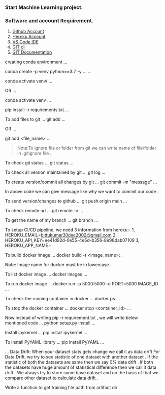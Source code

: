 ### Start Machine Learning project.

### Software and account Requirement.

1. [Github Account](https://github.com/)
2. [Heroku Account](https://dashboard.heroku.com/apps)
3. [VS Code IDE](https://code.visualstudio.com/download)
4. [GIT cli](https://git-scm.com/downloads)
5. [GIT Documentation](https://git-scm.com/docs/git)

creating conda environment 
...

conda create -p venv python==3.7 -y
...
...

conda activate venv/
...

OR
...

conda activate venv
...

pip install -r requirements.txt
...

To add files to git
...
git add
...

OR
...

git add <file_name>
...

> Note:To ignore file or folder from git we can write name of file/folder in .gitignore file .

To check git status
...
git status
...

To check all version maintained by git 
...
git log
...

To create version/commit all changes by git
...
git commit -m "message"
...

In above code we can give message like why we want to commit our code .

To send version/changes to github
...
git push origin main
...

To check remote url
...
git remote -v
...

To get the name of my branch
...
git branch
...

To setup CI/CD pipeline, we need 3 information from heroku:-
1, HEROKU_EMAIL=bittukumar30dec2002@gmail.com
2, HEROKU_API_KEY=ee41d92d-0e55-4e5d-b356-8e98dab07109
3, HEROKU_APP_NAME=

To build docker image
...
docker build -t <image_name>:<tagname> .

Note: Image name for docker must be in lowercase .

To list docker image
...
docker images
...

To run docker image
...
docker run -p 5000:5000 -e PORT=5000 IMAGE_ID
...

To check the running container in docker
...
docker ps
...

To stop the docker container
...
docker stop <container_id>
...

Now instead of writing pip -r requirement.txt , we will write below mentioned code
...
python setup.py install
...

Install ipykernel
...
pip install ipykernel
...

To install PyYAML library
...
pip install PyYAML
...

...
Data Drift:
When your dataset stats gets change we call it as data drift  For Data Drift, we try to see statistic of one dataset with another dataset . If the statistic of both the datasets are same then we say 0% data drift . If both the datasets have huge amount of statistical difference then we call it data drift . We always try to store some base dataset and on the basis of that we compare other dataset to calculate data drift .

Write a function to get training file path from artifact dir